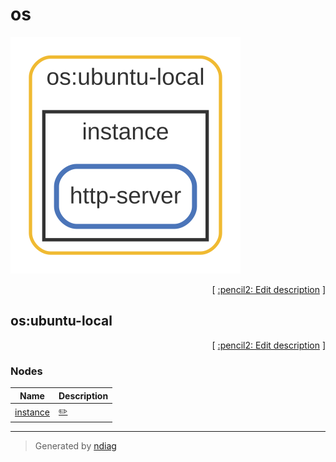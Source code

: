 # os

![view](layer-os.svg)



<p align="right">
  [ <a href="../../ndiag.descriptions/_layer-os.md">:pencil2: Edit description</a> ]
</p>


## os:ubuntu-local



<p align="right">
  [ <a href="../../ndiag.descriptions/_cluster-os_ubuntu-local.md">:pencil2: Edit description</a> ]
</p>


### Nodes

| Name | Description |
| --- | --- |
| [instance](node-instance.md) | <a href="../../ndiag.descriptions/_node-instance.md">:pencil2:</a> |

---

> Generated by [ndiag](https://github.com/k1LoW/ndiag)
